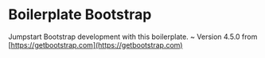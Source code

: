 # Boilerplate Bootstrap

Jumpstart Bootstrap development with this boilerplate.
~
Version 4.5.0 from [https://getbootstrap.com](https://getbootstrap.com)
